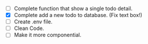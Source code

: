- [ ] Complete function that show a single todo detail.
- [x] Complete add a new todo to database. (Fix text box!)
- [ ] Create .env file.
- [ ] Clean Code.
- [ ] Make it more componential.